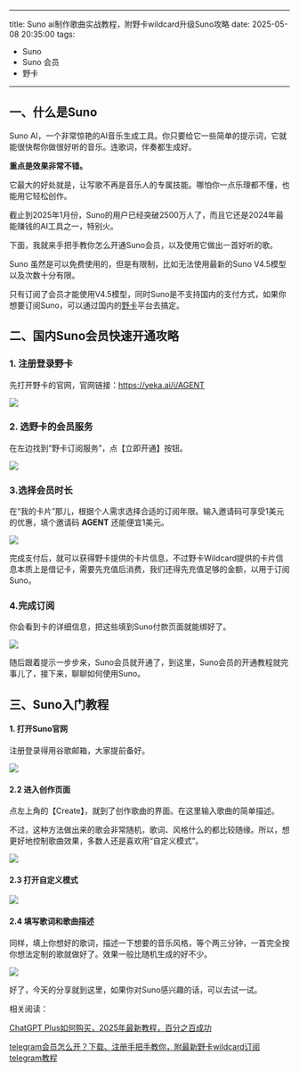 
---
title: Suno ai制作歌曲实战教程，附野卡wildcard升级Suno攻略
date: 2025-05-08 20:35:00
tags:
- Suno
- Suno 会员
- 野卡
---





## 一、什么是Suno



Suno AI，一个非常惊艳的AI音乐生成工具。你只要给它一些简单的提示词，它就能很快帮你做很好听的音乐。连歌词，伴奏都生成好。



**重点是效果非常不错。**



它最大的好处就是，让写歌不再是音乐人的专属技能。哪怕你一点乐理都不懂，也能用它轻松创作。



截止到2025年1月份，Suno的用户已经突破2500万人了，而且它还是2024年最能赚钱的AI工具之一，特别火。



下面，我就来手把手教你怎么开通Suno会员，以及使用它做出一首好听的歌。



Suno 虽然是可以免费使用的，但是有限制，比如无法使用最新的Suno V4.5模型以及次数十分有限。



只有订阅了会员才能使用V4.5模型，同时Suno是不支持国内的支付方式，如果你想要订阅Suno，可以通过国内的[野卡](https://www.fengshengyusheng.cn/%e6%9c%80%e6%96%b0%e9%87%8e%e5%8d%a1wildcard%e4%bd%bf%e7%94%a8%e6%8c%87%e5%8d%97%ef%bc%9a%e8%b6%85%e5%85%a8%e9%9d%a2%e4%bb%8b%e7%bb%8d/)平台去搞定。


## 二、国内Suno会员快速开通攻略

### 1. 注册登录野卡

先打开野卡的官网，官网链接：https://yeka.ai/i/AGENT

![](https://workstation.sg.larksuite.com/space/api/box/stream/download/asynccode/?code=NzIwZjJhYzkyM2MzYWY4NDE5YTA4YzQ2Yzc4NDRlZDNfa3NIWFN0TTE2ck9qYUlaWkw2RXN1UWVoRzhqUnl6ZDVfVG9rZW46RDJUY2JMc0F3b2dqbzJ4WUVPeGxXRjlrZ0RlXzE3NDczMTI0Mjc6MTc0NzMxNjAyN19WNA)

### 2. 选野卡的会员服务

在左边找到“野卡订阅服务”，点【立即开通】按钮。

![](https://workstation.sg.larksuite.com/space/api/box/stream/download/asynccode/?code=OTQwMzAzZDhlY2QzNzU5YzQ2NTgzYzMwY2FkZGZjOWNfVW1nVExVa1hOb1QyM3RTVVRETzVzY3hMR2RRQ0pKNEJfVG9rZW46VGUwSWJuemtHb0dlemZ4bXc5cGx4WXpLZ1FlXzE3NDczMTI0Mjc6MTc0NzMxNjAyN19WNA)

### 3.选择会员时长

在“我的卡片”那儿，根据个人需求选择合适的订阅年限。输入邀请码可享受1美元的优惠，填个邀请码 **AGENT** 还能便宜1美元。

![](https://workstation.sg.larksuite.com/space/api/box/stream/download/asynccode/?code=Yjg3Yzg4MTkxNzhlYTc0MGExNDEyNjcxMDY1NDg4YTBfM2lEbHpVQXM5Y05nQ3ZqQXBoTVFic3lVeFhoOXhwUXpfVG9rZW46RjNxemJ6Wjlsb1JueXF4dk5UcmxQa2R0Z1JlXzE3NDczMTI0Mjc6MTc0NzMxNjAyN19WNA)

完成支付后，就可以获得野卡提供的卡片信息，不过野卡Wildcard提供的卡片信息本质上是借记卡，需要先充值后消费，我们还得先充值足够的金额，以用于订阅Suno。



### 4.完成订阅

你会看到卡的详细信息，把这些填到Suno付款页面就能绑好了。

![](https://workstation.sg.larksuite.com/space/api/box/stream/download/asynccode/?code=MDc1NmE5ZmM5OTk3MWQ5NzQ5MDMzMzIwZGEzODA1NTJfcXVEbmdMYUlkSEdSTExScWt2Z0ptZktvMkpmTTJhamFfVG9rZW46RlJNaWJwdjdvb3pOQ0V4TTh5dWxGMEplZ3ViXzE3NDczMTI0Mjc6MTc0NzMxNjAyN19WNA)

随后跟着提示一步步来，Suno会员就开通了，到这里，Suno会员的开通教程就完事儿了，接下来，聊聊如何使用Suno。

## 三、Suno入门教程

#### 1. 打开Suno官网

注册登录得用谷歌邮箱，大家提前备好。

![](https://workstation.sg.larksuite.com/space/api/box/stream/download/asynccode/?code=NjFkYmVkYmVlOGFjMzIyNzQ0OTI3OTI5YmIwOTVmNThfOUU2Tjhhd3VZZnNyVUNBUkUxT21QVWhSaWtXNGROVXVfVG9rZW46S2ZpZmJ0OGtZb3poSkd4OWZlbWw5M3A5ZzllXzE3NDczMTI0Mjc6MTc0NzMxNjAyN19WNA)

#### 2.2 进入创作页面

点左上角的【Create】，就到了创作歌曲的界面。在这里输入歌曲的简单描述。

不过，这种方法做出来的歌会非常随机，歌词、风格什么的都比较随缘。所以，想更好地控制歌曲效果，多数人还是喜欢用“自定义模式”。

![](https://workstation.sg.larksuite.com/space/api/box/stream/download/asynccode/?code=NzgyNTY5ZjQxYjI4ZmZiYzAyZTcxZDk2Y2Y3ZmY5MWJfb25KUVVPN3U3YjRhZ25QeFk0QVJpaUZVbE1Kc0xTanVfVG9rZW46RVNSQmJrY0pKb0diOGh4alJtOWxEOFE2Z2doXzE3NDczMTI0Mjc6MTc0NzMxNjAyN19WNA)

#### 2.3 打开自定义模式

![](https://workstation.sg.larksuite.com/space/api/box/stream/download/asynccode/?code=NmM0YTcxYTIxYjNmYmUxMDRjNmE2MGEyZjQ3NzQ5ZWFfQ1dIZ2ZqdHRDSkFvTmdIRnFpcXZaNUtieXFOb25FTW1fVG9rZW46RGNpYmIxQ1pVb1Y3WUx4ZnVpQWxadExaZ05lXzE3NDczMTI0Mjc6MTc0NzMxNjAyN19WNA)

#### 2.4 填写歌词和歌曲描述

同样，填上你想好的歌词，描述一下想要的音乐风格，等个两三分钟，一首完全按你想法定制的歌就做好了。效果一般比随机生成的好不少。

![](https://workstation.sg.larksuite.com/space/api/box/stream/download/asynccode/?code=MWFjMWFhM2ZhODcxNjJhMzVmN2VmZDc5YjgwMWU2YTJfdjVVbURlUHl6OEluY25WZmtYT0xJZHB1dGpNQVd2SzBfVG9rZW46SXlqbmJ5MDRRb2Z0dEV4Z0pzcGwzeHNCZzdnXzE3NDczMTI0Mjc6MTc0NzMxNjAyN19WNA)

好了，今天的分享就到这里，如果你对Suno感兴趣的话，可以去试一试。

相关阅读：

[ChatGPT Plus如何购买，2025年最新教程，百分之百成功](https://yeka-card.github.io/2025/05/14/ChatGPT%20Plus%E5%A6%82%E4%BD%95%E8%B4%AD%E4%B9%B0%EF%BC%8C2025%E5%B9%B4%E6%9C%80%E6%96%B0%E6%95%99%E7%A8%8B%EF%BC%8C%E7%99%BE%E5%88%86%E4%B9%8B%E7%99%BE%E6%88%90%E5%8A%9F/)

[telegram会员怎么开？下载、注册手把手教你，附最新野卡wildcard订阅telegram教程](https://yeka-card.github.io/2025/05/13/telegram%E4%BC%9A%E5%91%98%E6%80%8E%E4%B9%88%E5%BC%80%EF%BC%9F%E4%B8%8B%E8%BD%BD%E3%80%81%E6%B3%A8%E5%86%8C%E6%89%8B%E6%8A%8A%E6%89%8B%E6%95%99%E4%BD%A0%EF%BC%8C%E9%99%84%E6%9C%80%E6%96%B0%E9%87%8E%E5%8D%A1wildcard%E8%AE%A2%E9%98%85telegram%E6%95%99%E7%A8%8B/)
